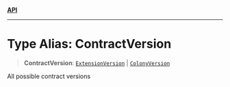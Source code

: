 [**API**](../README.md)

***

# Type Alias: ContractVersion

> **ContractVersion**: [`ExtensionVersion`](ExtensionVersion.md) \| [`ColonyVersion`](ColonyVersion.md)

All possible contract versions
